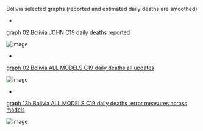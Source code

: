 Bolivia selected graphs (reported and estimated daily deaths are smoothed) 

*

[graph 02 Bolivia JOHN C19 daily deaths reported](https://github.com/pourmalek/CovidLongitudinal/blob/main/output/countries/Bolivia/graph%2002%20Bolivia%20JOHN%20C19%20daily%20deaths%20reported.pdf)

![image](https://github.com/pourmalek/CovidLongitudinal/assets/30849720/ef49ea2e-1bd7-4694-8340-4e0257c801fe)

*

[graph 02 Bolivia ALL MODELS C19 daily deaths all updates](https://github.com/pourmalek/CovidLongitudinal/blob/main/output/countries/Bolivia/graph%2002%20Bolivia%20ALL%20MODELS%20C19%20daily%20deaths%20all%20updates.pdf)

![image](https://github.com/pourmalek/CovidLongitudinal/assets/30849720/913f735d-8983-498b-acdc-a2cc4061782c)

*

[graph 13b Bolivia ALL MODELS C19 daily deaths, error measures across models](https://github.com/pourmalek/CovidLongitudinal/blob/main/output/countries/Bolivia/graph%2013b%20Bolivia%20ALL%20MODELS%20C19%20daily%20deaths%2C%20error%20measures%20across%20models.pdf)

![image](https://github.com/pourmalek/CovidLongitudinal/assets/30849720/85cadb62-622b-4fcc-9de2-d5df22809fb3)

